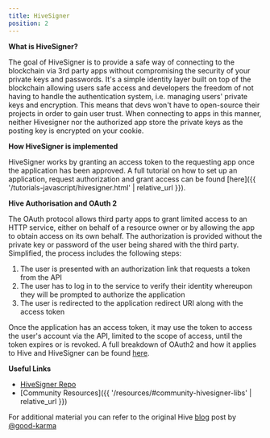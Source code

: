 ```yaml
---
title: HiveSigner
position: 2
---
```


**What is HiveSigner?**

The goal of HiveSigner is to provide a safe way of connecting to the blockchain via 3rd party apps without compromising the security of your private keys and passwords. It's a simple identity layer built on top of the blockchain allowing users safe access and developers the freedom of not having to handle the authentication system, i.e. managing users' private keys and encryption. This means that devs won't have to open-source their projects in order to gain user trust. When connecting to apps in this manner, neither Hivesigner nor the authorized app store the private keys as the posting key is encrypted on your cookie.

**How HiveSigner is implemented**

HiveSigner works by granting an access token to the requesting app once the application has been approved.
A full tutorial on how to set up an application, request authorization and grant access can be found [here]({{ '/tutorials-javascript/hivesigner.html' | relative_url }}).

**Hive Authorisation and OAuth 2**

The OAuth protocol allows third party apps to grant limited access to an HTTP service, either on behalf of a resource owner or by allowing the app to obtain access on its own behalf. The authorization is provided without the private key or password of the user being shared with the third party.
Simplified, the process includes the following steps:

1.  The user is presented with an authorization link that requests a token from the API
2.  The user has to log in to the service to verify their identity whereupon they will be prompted to authorize the application
3.  The user is redirected to the application redirect URI along with the access token

Once the application has an access token, it may use the token to access the user's account via the API, limited to the scope of access, until the token expires or is revoked.
A full breakdown of OAuth2 and how it applies to Hive and HiveSigner can be found [here](https://github.com/ledgerconnect/hivesigner/wiki/OAuth-2#code-authorization-flow).

**Useful Links**

*   [HiveSigner Repo](https://github.com/ledgerconnect/hivesigner)
*   [Community Resources]({{ '/resources/#community-hivesigner-libs' | relative_url }})

For additional material you can refer to the original Hive [blog](https://hive.blog/hive/@good-karma/hivesigner-released-and-ready) post by [@good-karma](https://hive.blog/)
